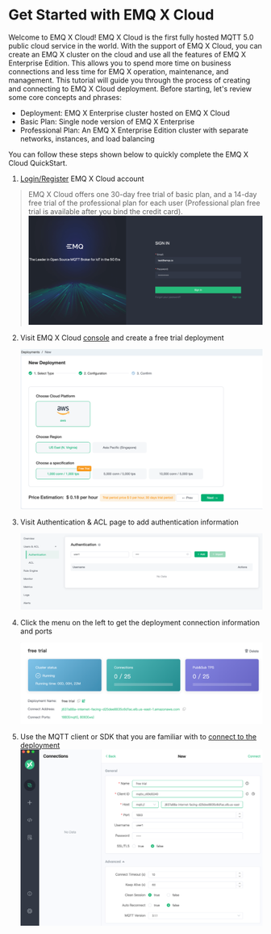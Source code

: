 # Get Started with EMQ X Cloud

Welcome to EMQ X Cloud! EMQ X Cloud is the first fully hosted MQTT 5.0 public cloud service in the world. With the support of EMQ X Cloud,
you can create an EMQ X cluster on the cloud and use all the features of EMQ X Enterprise Edition. This allows you to spend more time on business
connections and less time for EMQ X operation, maintenance, and management. This tutorial will guide you through the process of creating and connecting
to EMQ X Cloud deployment. Before starting, let's review some core concepts and phrases:

* Deployment: EMQ X Enterprise cluster hosted on EMQ X Cloud
* Basic Plan: Single node version of EMQ X Enterprise
* Professional Plan: An EMQ X Enterprise Edition cluster with separate networks, instances, and load balancing

You can follow these steps shown below to quickly complete the EMQ X Cloud QuickStart.

1. [Login/Register](./create_account.md) EMQ X Cloud account

> EMQ X Cloud offers one 30-day free trial of basic plan, and a 14-day free trial of the professional plan for each user (Professional plan free trial is available after you bind the credit card).
    ![add_users](./_assets/log_in.png)


2. Visit EMQ X Cloud [console](https://cloud.emqx.io/console/) and create a free trial deployment
   
   ![console](./_assets/free_trial.png)


3. Visit Authentication & ACL page to add authentication information

   ![authentication](./_assets/auth.png)


4. Click the menu on the left to get the deployment connection information and ports

   ![authentication](./_assets/detail.png)
    

5. Use the MQTT client or SDK that you are familiar with to [connect to the deployment](../connect_to_deployments/introduction.md) 
   ![authentication](./_assets/mqttx_connect.png)
   
